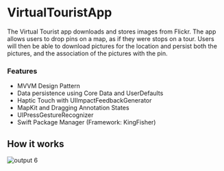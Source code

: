 # VirtualTouristApp

The Virtual Tourist app downloads and stores images from Flickr. The app allows users to drop pins on a map, as if they were stops on a tour. Users will then be able to download pictures for the location and persist both the pictures, and the association of the pictures with the pin.

### Features

- MVVM Design Pattern
- Data persistence using Core Data and UserDefaults
- Haptic Touch with UIImpactFeedbackGenerator
- MapKit and Dragging Annotation States
- UIPressGestureRecognizer
- Swift Package Manager (Framework: KingFisher)

## How it works

![output 6](https://user-images.githubusercontent.com/74434212/187438982-818bd9f3-9637-4617-9aa1-2586404875eb.gif)
